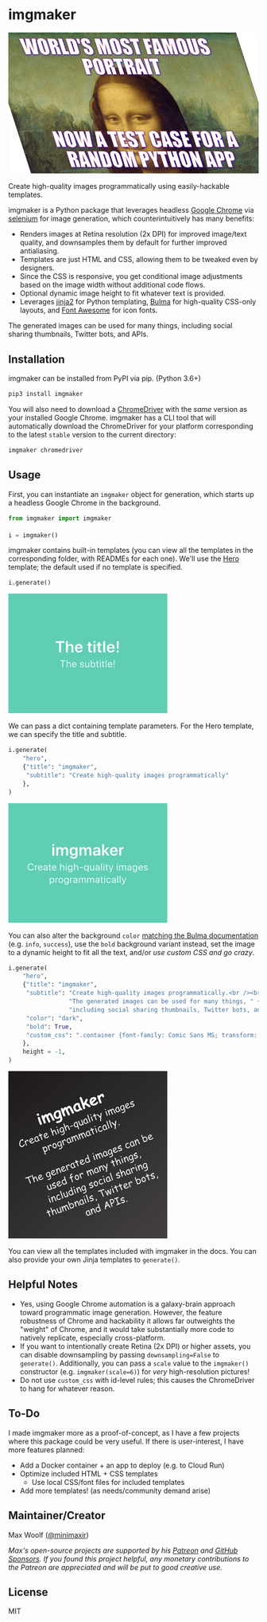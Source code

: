 # imgmaker

![](docs/img/meme3.png)

Create high-quality images programmatically using easily-hackable templates.

imgmaker is a Python package that leverages headless [Google Chrome](https://www.google.com/chrome/) via [selenium](https://selenium-python.readthedocs.io) for image generation, which counterintuitively has many benefits:

- Renders images at Retina resolution (2x DPI) for improved image/text quality, and downsamples them by default for further improved antialiasing.
- Templates are just HTML and CSS, allowing them to be tweaked even by designers.
- Since the CSS is responsive, you get conditional image adjustments based on the image width without additional code flows.
- Optional dynamic image height to fit whatever text is provided.
- Leverages [jinja2](https://palletsprojects.com/p/jinja/) for Python templating, [Bulma](https://bulma.io) for high-quality CSS-only layouts, and [Font Awesome](https://fontawesome.com) for icon fonts.

The generated images can be used for many things, including social sharing thumbnails, Twitter bots, and APIs.

## Installation

imgmaker can be installed from PyPI via pip. (Python 3.6+)

```sh
pip3 install imgmaker
```

You will also need to download a [ChromeDriver](https://chromedriver.chromium.org) with the _same_ version as your installed Google Chrome. imgmaker has a CLI tool that will automatically download the ChromeDriver for your platform corresponding to the latest `stable` version to the current directory:

```sh
imgmaker chromedriver
```

## Usage

First, you can instantiate an `imgmaker` object for generation, which starts up a headless Google Chrome in the background.

```python
from imgmaker import imgmaker

i = imgmaker()
```

imgmaker contains built-in templates (you can view all the templates in the corresponding folder, with READMEs for each one). We'll use the [Hero](imgmaker/templates/hero) template; the default used if no template is specified.

```python
i.generate()
```

![](docs/img/readme0.png)

We can pass a dict containing template parameters. For the Hero template, we can specify the title and subtitle.

```python
i.generate(
    "hero",
    {"title": "imgmaker",
     "subtitle": "Create high-quality images programmatically"
    },
)
```

![](docs/img/readme1.png)

You can also alter the background `color` [matching the Bulma documentation](https://bulma.io/documentation/layout/hero/) (e.g. `info`, `success`), use the `bold` background variant instead, set the image to a dynamic height to fit all the text, and/or _use custom CSS and go crazy_.

```python
i.generate(
    "hero",
    {"title": "imgmaker",
     "subtitle": "Create high-quality images programmatically.<br /><br />" +
                 "The generated images can be used for many things, " +
                 "including social sharing thumbnails, Twitter bots, and APIs.",
     "color": "dark",
     "bold": True,
     "custom_css": ".container {font-family: Comic Sans MS; transform: rotate(-20deg);}"
    },
    height = -1,
)
```

![](docs/img/readme2.png)

You can view all the templates included with imgmaker in the docs. You can also provide your own Jinja templates to `generate()`.

## Helpful Notes

- Yes, using Google Chrome automation is a galaxy-brain approach toward programmatic image generation. However, the feature robustness of Chrome and hackability it allows far outweights the "weight" of Chrome, and it would take substantially more code to natively replicate, especially cross-platform.
- If you want to intentionally create Retina (2x DPI) or higher assets, you can disable downsampling by passing `downsampling=False` to `generate()`. Additionally, you can pass a `scale` value to the `imgmaker()` constructor (e.g. `imgmaker(scale=6)`) for _very_ high-resolution pictures!
- Do not use `custom_css` with id-level rules; this causes the ChromeDriver to hang for whatever reason.

## To-Do

I made imgmaker more as a proof-of-concept, as I have a few projects where this package could be very useful. If there is user-interest, I have more features planned:

- Add a Docker container + an app to deploy (e.g. to Cloud Run)
- Optimize included HTML + CSS templates
  - Use local CSS/font files for included templates
- Add more templates! (as needs/community demand arise)

## Maintainer/Creator

Max Woolf ([@minimaxir](https://minimaxir.com))

_Max's open-source projects are supported by his [Patreon](https://www.patreon.com/minimaxir) and [GitHub Sponsors](https://github.com/sponsors/minimaxir). If you found this project helpful, any monetary contributions to the Patreon are appreciated and will be put to good creative use._

## License

MIT
